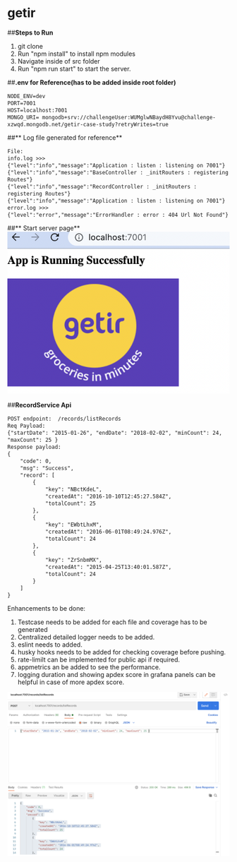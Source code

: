 # getir

##**Steps to Run**

1. git clone <repo>
2. Run "npm install" to install npm modules
3. Navigate inside of src folder
4. Run "npm run start" to start the server.

##**.env for Reference(has to be added inside root folder)**
```
NODE_ENV=dev
PORT=7001
HOST=localhost:7001
MONGO_URI= mongodb+srv://challengeUser:WUMglwNBaydH8Yvu@challenge-xzwqd.mongodb.net/getir-case-study?retryWrites=true
```
##** Log file generated for reference**
```
File:
info.log >>>
{"level":"info","message":"Application : listen : listening on 7001"}
{"level":"info","message":"BaseController : _initRouters : registering Routes"}
{"level":"info","message":"RecordController : _initRouters : registering Routes"}
{"level":"info","message":"Application : listen : listening on 7001"}
error.log >>>
{"level":"error","message":"ErrorHandler : error : 404 Url Not Found"}
```
##** Start server page**
<img src="https://github.com/anil-moharana/assets/blob/main/Screenshot%202022-01-10%20at%207.44.43%20AM.png" width="1000">  
    
##**RecordService Api**
```
POST endpoint:  /records/listRecords
Req Payload:
{"startDate": "2015-01-26", "endDate": "2018-02-02", "minCount": 24, "maxCount": 25 }
Response payload: 
{
    "code": 0,
    "msg": "Success",
    "record": [
        {
            "key": "NBctKdeL",
            "createdAt": "2016-10-10T12:45:27.584Z",
            "totalCount": 25
        },
        {
            "key": "EWbtLhxM",
            "createdAt": "2016-06-01T08:49:24.976Z",
            "totalCount": 24
        },
        {
            "key": "ZrSnbmMX",
            "createdAt": "2015-04-25T13:40:01.587Z",
            "totalCount": 24
        }
    ]
}
```
Enhancements to be done:
1. Testcase needs to be added for each file and coverage has to be generated
2. Centralized detailed logger needs to be added.
3. eslint needs to added.
4. husky hooks needs to be added for checking coverage before pushing.
5. rate-limilt can be implemented for public api if required.
6. appmetrics an be added to see the performance.
7. logging duration and showing apdex score in grafana panels can be helpful in case of more apdex score.

<img src="https://github.com/anil-moharana/assets/blob/main/postman_RecordService.png" width="1000">

